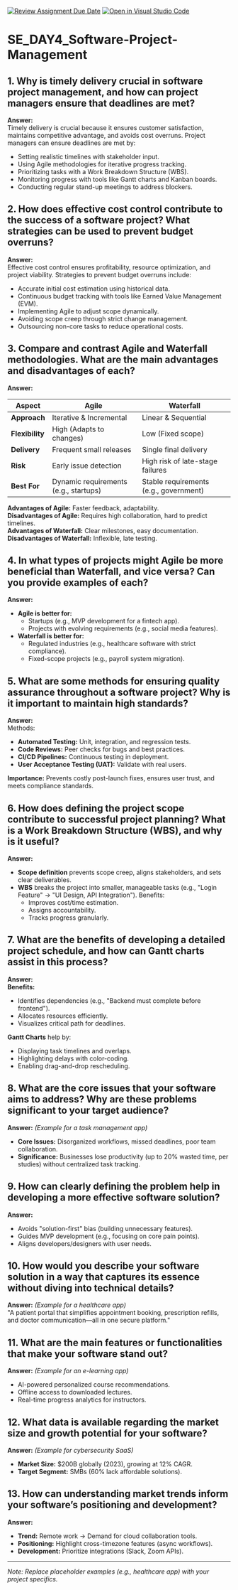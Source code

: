 [![Review Assignment Due Date](https://classroom.github.com/assets/deadline-readme-button-22041afd0340ce965d47ae6ef1cefeee28c7c493a6346c4f15d667ab976d596c.svg)](https://classroom.github.com/a/9pw6JKcu)
[![Open in Visual Studio Code](https://classroom.github.com/assets/open-in-vscode-2e0aaae1b6195c2367325f4f02e2d04e9abb55f0b24a779b69b11b9e10269abc.svg)](https://classroom.github.com/online_ide?assignment_repo_id=19231834&assignment_repo_type=AssignmentRepo)
# SE_DAY4_Software-Project-Management

## 1. Why is timely delivery crucial in software project management, and how can project managers ensure that deadlines are met?  
**Answer:**  
Timely delivery is crucial because it ensures customer satisfaction, maintains competitive advantage, and avoids cost overruns. Project managers can ensure deadlines are met by:  
- Setting realistic timelines with stakeholder input.  
- Using Agile methodologies for iterative progress tracking.  
- Prioritizing tasks with a Work Breakdown Structure (WBS).  
- Monitoring progress with tools like Gantt charts and Kanban boards.  
- Conducting regular stand-up meetings to address blockers.  

## 2. How does effective cost control contribute to the success of a software project? What strategies can be used to prevent budget overruns?  
**Answer:**  
Effective cost control ensures profitability, resource optimization, and project viability. Strategies to prevent budget overruns include:  
- Accurate initial cost estimation using historical data.  
- Continuous budget tracking with tools like Earned Value Management (EVM).  
- Implementing Agile to adjust scope dynamically.  
- Avoiding scope creep through strict change management.  
- Outsourcing non-core tasks to reduce operational costs.  

## 3. Compare and contrast Agile and Waterfall methodologies. What are the main advantages and disadvantages of each?  
**Answer:**  

| **Aspect**       | **Agile**                                   | **Waterfall**                              |  
|------------------|--------------------------------------------|-------------------------------------------|  
| **Approach**     | Iterative & Incremental                    | Linear & Sequential                       |  
| **Flexibility**  | High (Adapts to changes)                   | Low (Fixed scope)                         |  
| **Delivery**     | Frequent small releases                    | Single final delivery                    |  
| **Risk**         | Early issue detection                      | High risk of late-stage failures          |  
| **Best For**     | Dynamic requirements (e.g., startups)      | Stable requirements (e.g., government)   |  

**Advantages of Agile:** Faster feedback, adaptability.  
**Disadvantages of Agile:** Requires high collaboration, hard to predict timelines.  
**Advantages of Waterfall:** Clear milestones, easy documentation.  
**Disadvantages of Waterfall:** Inflexible, late testing.  

## 4. In what types of projects might Agile be more beneficial than Waterfall, and vice versa? Can you provide examples of each?  
**Answer:**  
- **Agile is better for:**  
  - Startups (e.g., MVP development for a fintech app).  
  - Projects with evolving requirements (e.g., social media features).  
- **Waterfall is better for:**  
  - Regulated industries (e.g., healthcare software with strict compliance).  
  - Fixed-scope projects (e.g., payroll system migration).  

## 5. What are some methods for ensuring quality assurance throughout a software project? Why is it important to maintain high standards?  
**Answer:**  
Methods:  
- **Automated Testing:** Unit, integration, and regression tests.  
- **Code Reviews:** Peer checks for bugs and best practices.  
- **CI/CD Pipelines:** Continuous testing in deployment.  
- **User Acceptance Testing (UAT):** Validate with real users.  

**Importance:** Prevents costly post-launch fixes, ensures user trust, and meets compliance standards.  

## 6. How does defining the project scope contribute to successful project planning? What is a Work Breakdown Structure (WBS), and why is it useful?  
**Answer:**  
- **Scope definition** prevents scope creep, aligns stakeholders, and sets clear deliverables.  
- **WBS** breaks the project into smaller, manageable tasks (e.g., "Login Feature" → "UI Design, API Integration"). Benefits:  
  - Improves cost/time estimation.  
  - Assigns accountability.  
  - Tracks progress granularly.  

## 7. What are the benefits of developing a detailed project schedule, and how can Gantt charts assist in this process?  
**Answer:**  
**Benefits:**  
- Identifies dependencies (e.g., "Backend must complete before frontend").  
- Allocates resources efficiently.  
- Visualizes critical path for deadlines.  

**Gantt Charts** help by:  
- Displaying task timelines and overlaps.  
- Highlighting delays with color-coding.  
- Enabling drag-and-drop rescheduling.  

## 8. What are the core issues that your software aims to address? Why are these problems significant to your target audience?  
**Answer:** *(Example for a task management app)*  
- **Core Issues:** Disorganized workflows, missed deadlines, poor team collaboration.  
- **Significance:** Businesses lose productivity (up to 20% wasted time, per studies) without centralized task tracking.  

## 9. How can clearly defining the problem help in developing a more effective software solution?  
**Answer:**  
- Avoids "solution-first" bias (building unnecessary features).  
- Guides MVP development (e.g., focusing on core pain points).  
- Aligns developers/designers with user needs.  

## 10. How would you describe your software solution in a way that captures its essence without diving into technical details?  
**Answer:** *(Example for a healthcare app)*  
"A patient portal that simplifies appointment booking, prescription refills, and doctor communication—all in one secure platform."  

## 11. What are the main features or functionalities that make your software stand out?  
**Answer:** *(Example for an e-learning app)*  
- AI-powered personalized course recommendations.  
- Offline access to downloaded lectures.  
- Real-time progress analytics for instructors.  

## 12. What data is available regarding the market size and growth potential for your software?  
**Answer:** *(Example for cybersecurity SaaS)*  
- **Market Size:** $200B globally (2023), growing at 12% CAGR.  
- **Target Segment:** SMBs (60% lack affordable solutions).  

## 13. How can understanding market trends inform your software’s positioning and development?  
**Answer:**  
- **Trend:** Remote work → Demand for cloud collaboration tools.  
- **Positioning:** Highlight cross-timezone features (async workflows).  
- **Development:** Prioritize integrations (Slack, Zoom APIs).  

---  
*Note: Replace placeholder examples (e.g., healthcare app) with your project specifics.*
